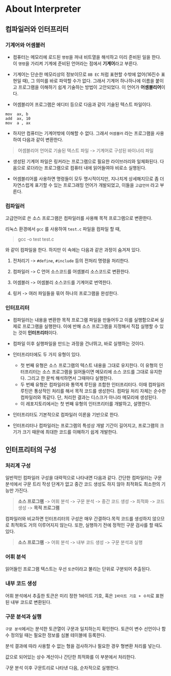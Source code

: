 # About Interpreter

## 컴파일러와 인터프리터

### 기계어와 어셈블러

* 컴퓨터는 메모리에 로드된 `명령`을 꺼내 비트열을 해석하고 미리 준비된 일을 한다. 이 `명령`을 가리켜 기계에 준비된 언어라는 점에서 **기계어**라고 부른다.

* 기계어는 단순한 메모리상의 정보이므로 `8B EC` 처럼 표현할 수밖에 없어(16진수 표현일 때), 그 의미를 바로 파악할 수가 없다. 그래서 기계어 하나하나에 이름을 붙이고 프로그램을 이해하기 쉽게 기술하는 방법이 고안되었다. 이 언어가 **어셈블리어**이다.

* 어셈블리어 프로그램은 에디터 등으로 다음과 같이 기술된 텍스트 파일이다.

```assembly
mov  ax, b
add  ax, 10
mov  a , ax
```

* 하지만 컴퓨터는 기계어밖에 이해할 수 없다. 그래서 `어셈블러` 라는 프로그램을 사용하여 다음과 같이 변환한다.

> 어셈블리어 언어로 기술된 텍스트 파일 -> 기계어로 구성된 바이너리 파일

* 생성된 기계어 파일은 링커라는 프로그램으로 필요한 라이브러리와 일체화된다. 다음으로 로더라는 프로그램으로 컴퓨터 내에 읽어들여야 비로소 실행된다.

* 어셈블리어를 사용하면 명령들이 모두 명시적이지만, 지나치게 상세해지므로 좀 더 자연스럽게 표기할 수 있는 프로그래밍 언어가 개발되었고, 이들을 `고급언어` 라고 부른다.

### 컴파일러

고급언어로 쓴 소스 프로그램은 컴파일러를 사용해 목적 프로그램으로 변환한다.

리눅스 환경에서 `gcc` 를 사용하여 `test.c` 파일을 컴파일 할 때,

> gcc -o test test.c

와 같이 컴파일을 한다. 하지만 이 속에는 다음과 같은 과정이 숨겨져 있다.

1. 전처리기 -> `#define`, `#include` 등의 전처리 명령을 처리한다.

1. 컴파일러 -> C 언어 소스코드를 어셈블리 소스코드로 변환한다.

1. 어셈블러 -> 어셈블리 소스코드를 기계어로 번역한다.

1. 링커 -> 여러 파일들을 묶어 하나의 프로그램을 완성한다.

### 인터프리터

* 컴파일러는 내용을 변환한 목적 프로그램 파일을 만들어두고 이를 실행함으로써 실제로 프로그램을 실행한다. 이에 반해 소스 프로그램을 지정해서 직접 실행할 수 있는 것이 **인터프리터**이다.

* 컴파일 이후 실행파일을 만드는 과정을 건너뛰고, 바로 실행하는 것이다.

* 인터프리터에도 두 가지 유형이 있다.
  * 첫 번째 유형은 소스 프로그램의 텍스트 내용을 그대로 유지한다. 이 유형의 인터프리터는 소스 프로그램을 읽어들이면 메모리에 소스 코드를 그대로 유지한다. 그리고 한 문씩 해석하면서 그때마다 실행한다.
  * 두 번째 유형은 컴파일러와 통역계 루틴을 조합한 인터프리터다. 이때 컴파일러 루틴은 통상적인 처리를 해서 목적 코드를 생성한다. 컴파일 처리 자체는 순수한 컴파일러와 똑같다. 단, 처리한 결과는 디스크가 아니라 메모리에 생성된다.
  * 이 레포지토리에서는 첫 번째 유형의 인터프리터를 개발하고, 설명한다.

* 인터프리터도 기본적으로 컴파일러 이론을 기반으로 한다.

* 인터프리터나 컴파일러는 프로그램의 특성상 개발 기간이 길어지고, 프로그램의 크기가 크기 때문에 최대한 코드를 이해하기 쉽게 개발한다.

## 인터프리터의 구성

### 처리계 구성

일반적인 컴파일러 구성을 대략적으로 나타내면 다음과 같다. 간단한 컴파일러는 구문 분석에서 구문 트리 작성 단계가 없고 중간 코드 생성도 하지 않아 최적화도 최소한의 기능만 가진다.

> **소스 프로그램** -> 어휘 분석 -> 구문 분석 -> 중간 코드 생성 -> 최적화 -> 코드 생성 -> **목적 프로그램**

컴파일러와 비교하면 인터프리터의 구성은 매우 간결하다.목적 코드를 생성하지 않으므로 최적화도 거의 이루어지지 않는다. 또한, 실행하기 전에 정적인 구문 검사를 할 때도 있다.

> **소스 프로그램** -> 어휘 분석 -> 내부 코드 생성 -> 구문 분석과 실행

### 어휘 분석

읽어들인 프로그램 텍스트는 우선 `토큰`이라고 불리는 단위로 구분되어 추출된다.

### 내부 코드 생성

어휘 분석에서 추출한 토큰은 미리 정한 1바이트 기호, 혹은 `1바이트 기호 + 수치`로 표현된 내부 코드로 변환된다.

### 구문 분석과 실행

`구문 분석`에서는 분석한 토큰열이 구문과 일치하는지 확인한다. 토큰이 변수 선언이나 함수 정의일 때는 필요한 정보를 심볼 테이블에 등록한다.

분석 결과에 따라 사용할 수 없는 형을 검사하거나 필요한 경우 형변환 처리를 넣는다.

값으로 되어있는 상수 계산이나 간단한 최적화를 이 부분에서 처리한다.

구문 분석 이후 구문트리로 나타낸 다음, 순차적으로 실행한다.